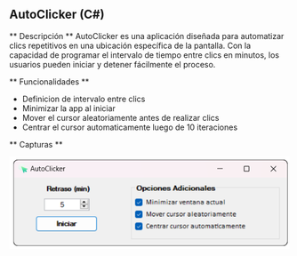 ## AutoClicker (C#)

** Descripción **
AutoClicker es una aplicación diseñada para automatizar clics repetitivos en una ubicación específica de la pantalla. Con la capacidad de programar el intervalo de tiempo entre clics en minutos, los usuarios pueden iniciar y detener fácilmente el proceso.

** Funcionalidades **
- Definicion de intervalo entre clics
- Minimizar la app al iniciar
- Mover el cursor aleatoriamente antes de realizar clics
- Centrar el cursor automaticamente luego de 10 iteraciones

** Capturas **

![](https://raw.githubusercontent.com/GuillermoDominguez41/AutoClicker/master/AutoClickerV1/Imagenes/Captura%20de%20pantalla%202024-03-20%20211021.png?token=GHSAT0AAAAAACP4GT7I7SUBICWI7JVEESOWZP3QAIA)
